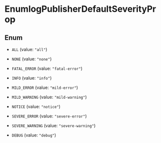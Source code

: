 

# EnumlogPublisherDefaultSeverityProp

## Enum


* `ALL` (value: `"all"`)

* `NONE` (value: `"none"`)

* `FATAL_ERROR` (value: `"fatal-error"`)

* `INFO` (value: `"info"`)

* `MILD_ERROR` (value: `"mild-error"`)

* `MILD_WARNING` (value: `"mild-warning"`)

* `NOTICE` (value: `"notice"`)

* `SEVERE_ERROR` (value: `"severe-error"`)

* `SEVERE_WARNING` (value: `"severe-warning"`)

* `DEBUG` (value: `"debug"`)



